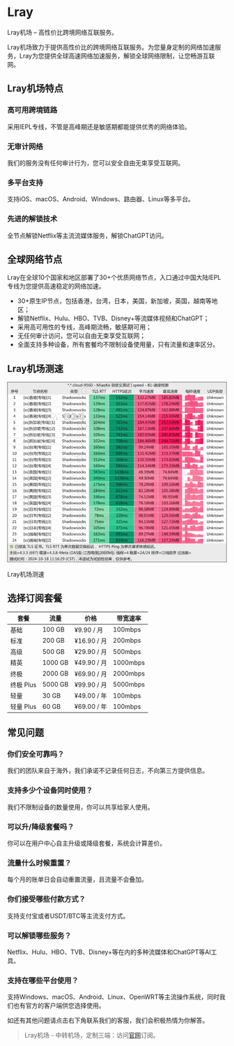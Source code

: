 # Lray

Lray机场 – 高性价比跨境网络互联服务。

Lray机场致力于提供高性价比的跨境网络互联服务。为您量身定制的网络加速服务，Lray为您提供全球高速网络加速服务，解锁全球网络限制，让您畅游互联网。

## Lray机场特点

### 高可用跨境链路

采用IEPL专线，不管是高峰期还是敏感期都能提供优秀的网络体验。

### 无审计网络

我们的服务没有任何审计行为，您可以安全自由无束享受互联网。

### 多平台支持

支持iOS、macOS、Android、Windows、路由器、Linux等多平台。

### 先进的解锁技术

全节点解锁Netflix等主流流媒体服务，解锁ChatGPT访问。

## 全球网络节点

Lray在全球10个国家和地区部署了30+个优质网络节点，入口通过中国大陆IEPL专线为您提供高速稳定的网络加速。

*   30+原生IP节点，包括香港，台湾，日本，美国，新加坡，英国，越南等地区；
*   解锁Netflix、Hulu、HBO、TVB、Disney+等流媒体视频和ChatGPT；
*   采用高可用性的专线，高峰期流畅，敏感期可用；
*   无任何审计访问，您可以自由无束享受互联网；
*   全面支持多种设备，所有套餐均不限制设备使用量，只有流量和速率区分。

## Lray机场测速

![Lray机场测速](1729771570.webp)

Lray机场测速

## 选择订阅套餐

| 套餐  | 流量  | 价格  | 带宽速率 |
| --- | --- | --- | --- |
| 基础  | 100 GB | ¥9.90 / 月 | 100mbps |
| 标准  | 200 GB | ¥16.90 / 月 | 200mbps |
| 高级  | 500 GB | ¥29.90 / 月 | 500mbps |
| 精英  | 1000 GB | ¥49.90 / 月 | 1000mbps |
| 终极  | 2000 GB | ¥69.90 / 月 | 2000mbps |
| 终极 Plus | 5000 GB | ¥99.90 / 月 | 5000mbps |
| 轻量  | 30 GB | ¥49.00 / 年 | 100mbps |
| 轻量 Plus | 60 GB | ¥69.00 / 年 | 100mbps |

## 常见问题

### 你们安全可靠吗？

我们的团队来自于海外，我们承诺不记录任何日志，不向第三方提供信息。

### 支持多少个设备同时使用？

我们不限制设备的数量使用，你可以共享给家人使用。

### 可以升/降级套餐吗？

你可以在用户中心自主升级或降级套餐，系统会计算差价。

### 流量什么时候重置？

每个月的账单日会自动重置流量，且流量不会叠加。

### 你们接受哪些付款方式？

支持支付宝或者USDT/BTC等主流支付方式。

### 可以解锁哪些服务？

Netflix、Hulu、HBO、TVB、Disney+等在内的多种流媒体和ChatGPT等AI工具。

### 支持在哪些平台使用？

支持Windows、macOS、Android、Linux、OpenWRT等主流操作系统，同时我们也有官方的客户端供您选择使用。

如还有其他问题请点击右下角联系我们的客服，我们会积极热情为你解答。

> Lray机场 - 中转机场，定制三端：访问[官网](https://tiao.bid/226)订阅。

